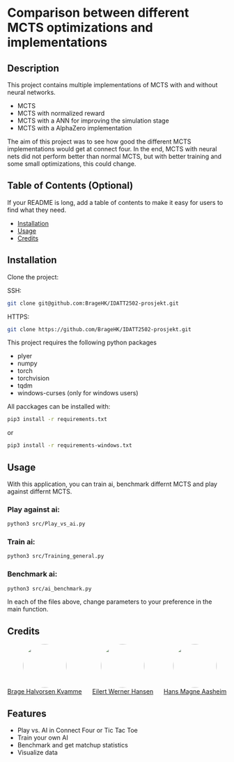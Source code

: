 # Comparison between different MCTS optimizations and implementations

## Description

This project contains multiple implementations of MCTS with and without neural networks.
- MCTS
- MCTS with normalized reward
- MCTS with a ANN for improving the simulation stage
- MCTS with a AlphaZero implementation

The aim of this project was to see how good the different MCTS implementations would get at connect four. In the end, MCTS with neural nets did not perform better than normal MCTS, but with better training and some small optimizations, this could change.

## Table of Contents (Optional)

If your README is long, add a table of contents to make it easy for users to find what they need.

- [Installation](#installation)
- [Usage](#usage)
- [Credits](#credits)

## Installation

Clone the project:

SSH:
```sh
git clone git@github.com:BrageHK/IDATT2502-prosjekt.git
```
HTTPS:
```sh
git clone https://github.com/BrageHK/IDATT2502-prosjekt.git
```

This project requires the following python packages
- plyer
- numpy
- torch
- torchvision
- tqdm
- windows-curses (only for windows users)

All pacckages can be installed with:
```sh
pip3 install -r requirements.txt
```
or
```sh
pip3 install -r requirements-windows.txt
```

## Usage

With this application, you can train ai, benchmark differnt MCTS and play against differnt MCTS.

### Play against ai:

```sh
python3 src/Play_vs_ai.py
```

### Train ai:
```sh
python3 src/Training_general.py
```

### Benchmark ai:
```sh
python3 src/ai_benchmark.py
```

In each of the files above, change parameters to your preference in the main function.

## Credits

<div style="text-align: center;">
  <div style="display: inline-block; text-align: center;">
    <a href="https://github.com/BrageHK">
      <img src="https://github.com/BrageHK.png" width="100" height="100" style="border-radius:50%;">
      <br>Brage Halvorsen Kvamme
    </a>
  </div>
  <div style="display: inline-block; text-align: center; margin-left: 20px;">
    <a href="https://github.com/Ewh0221">
      <img src="https://github.com/Ewh0221.png" width="100" height="100" style="border-radius:50%;">
      <br>Eilert Werner Hansen
    </a>
  </div>
  <div style="display: inline-block; text-align: center; margin-left: 20px;">
    <a href="https://github.com/HansMagneAsheim">
      <img src="https://github.com/HansMagneAsheim.png" width="100" height="100" style="border-radius:50%;">
      <br>Hans Magne Aasheim
    </a>
  </div>
</div>



## Features

- Play vs. AI in Connect Four or Tic Tac Toe
- Train your own AI
- Benchmark and get matchup statistics
- Visualize data